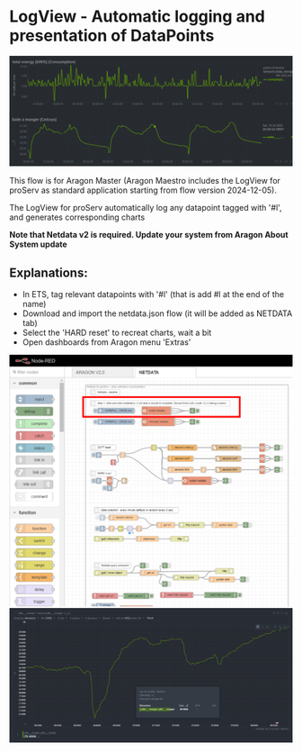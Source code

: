 # LogView - Automatic logging and presentation of DataPoints
![Dashboard](custom-dashboard.png)

This flow is for Aragon Master (Aragon Maestro includes the LogView for proServ as standard application starting from flow version 2024-12-05).

The LogView for proServ automatically log any datapoint tagged with '#l', and generates corresponding charts

**Note that Netdata v2 is required. Update your system from Aragon About System update**

## Explanations:
- In ETS, tag relevant datapoints with '#l' (that is add #l at the end of the name)
- Download and import the netdata.json flow (it will be added as NETDATA tab)
- Select the 'HARD reset' to recreat charts, wait a bit 
- Open dashboards from Aragon menu 'Extras'

![Screenshot Netdata flow](netdata-flow.png)
![Screenshot Netdata Dashboard fullscreen chart](chart-fullscreen.png)
